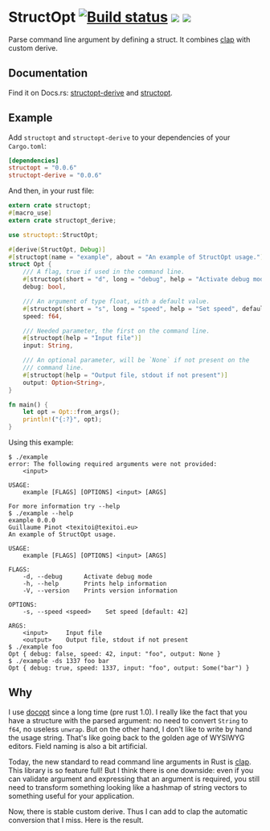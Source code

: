 # StructOpt [![Build status](https://travis-ci.org/TeXitoi/structopt.svg?branch=master)](https://travis-ci.org/TeXitoi/structopt) [![](https://img.shields.io/crates/v/structopt.svg)](https://crates.io/crates/structopt) [![](https://docs.rs/structopt-derive/badge.svg)](https://docs.rs/structopt-derive)

Parse command line argument by defining a struct.  It combines [clap](https://crates.io/crates/clap) with custom derive.

## Documentation

Find it on Docs.rs: [structopt-derive](https://docs.rs/structopt-derive) and [structopt](https://docs.rs/structopt).

## Example

Add `structopt` and `structopt-derive` to your dependencies of your `Cargo.toml`:
```toml
[dependencies]
structopt = "0.0.6"
structopt-derive = "0.0.6"
```

And then, in your rust file:
```rust
extern crate structopt;
#[macro_use]
extern crate structopt_derive;

use structopt::StructOpt;

#[derive(StructOpt, Debug)]
#[structopt(name = "example", about = "An example of StructOpt usage.")]
struct Opt {
    /// A flag, true if used in the command line.
    #[structopt(short = "d", long = "debug", help = "Activate debug mode")]
    debug: bool,

    /// An argument of type float, with a default value.
    #[structopt(short = "s", long = "speed", help = "Set speed", default_value = "42")]
    speed: f64,

    /// Needed parameter, the first on the command line.
    #[structopt(help = "Input file")]
    input: String,

    /// An optional parameter, will be `None` if not present on the
    /// command line.
    #[structopt(help = "Output file, stdout if not present")]
    output: Option<String>,
}

fn main() {
    let opt = Opt::from_args();
    println!("{:?}", opt);
}
```

Using this example:
```
$ ./example
error: The following required arguments were not provided:
    <input>

USAGE:
    example [FLAGS] [OPTIONS] <input> [ARGS]

For more information try --help
$ ./example --help
example 0.0.0
Guillaume Pinot <texitoi@texitoi.eu>
An example of StructOpt usage.

USAGE:
    example [FLAGS] [OPTIONS] <input> [ARGS]

FLAGS:
    -d, --debug      Activate debug mode
    -h, --help       Prints help information
    -V, --version    Prints version information

OPTIONS:
    -s, --speed <speed>    Set speed [default: 42]

ARGS:
    <input>     Input file
    <output>    Output file, stdout if not present
$ ./example foo
Opt { debug: false, speed: 42, input: "foo", output: None }
$ ./example -ds 1337 foo bar
Opt { debug: true, speed: 1337, input: "foo", output: Some("bar") }
```

## Why

I use [docopt](https://crates.io/crates/docopt) since a long time (pre rust 1.0). I really like the fact that you have a structure with the parsed argument: no need to convert `String` to `f64`, no useless `unwrap`. But on the other hand, I don't like to write by hand the usage string. That's like going back to the golden age of WYSIWYG editors.  Field naming is also a bit artificial.

Today, the new standard to read command line arguments in Rust is [clap](https://crates.io/crates/clap).  This library is so feature full! But I think there is one downside: even if you can validate argument and expressing that an argument is required, you still need to transform something looking like a hashmap of string vectors to something useful for your application.

Now, there is stable custom derive. Thus I can add to clap the automatic conversion that I miss. Here is the result.
